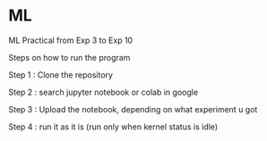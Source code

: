 # ML
ML Practical from Exp 3 to Exp 10

Steps on how to run the program

Step 1 : Clone the repository

Step 2 : search jupyter notebook or colab in google

Step 3 : Upload the notebook, depending on what experiment u got

Step 4 : run it as it is (run only when kernel status is idle)
